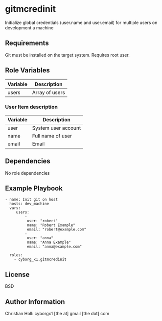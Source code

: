 gitmcredinit 
===============

Initialize global credentials (user.name and user.email) for multiple users on development a machine

Requirements
----------------

Git must be installed on the target system. Requires root user.

Role Variables
-----------------

| Variable | Description    |
| -------- | -------------- |
| users    | Array of users |

### User Item description ###

| Variable | Description         |
| -------- | ------------------- |
| user     | System user account |
| name     | Full name of user   |
| email    | Email               |

Dependencies
------------

No role dependencies

Example Playbook
----------------

    - name: Init git on host
      hosts: dev_machine
      vars:
         users:
             - 
              user: "robert"
              name: "Robert Example"
              email: "robert@example.com"
             - 
              user: "anna"
              name: "Anna Example"
              email: "anna@example.com"
          
      roles:
        - cyborg_x1.gitmcredinit

License
-------

BSD

Author Information
------------------

Christian Holl:  cyborgx1 [the at] gmail [the dot] com
